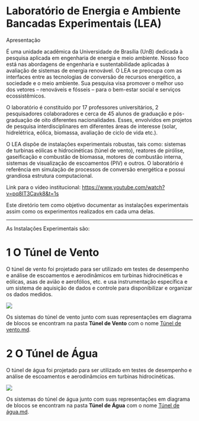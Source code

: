 # Laboratório de Energia e Ambiente Bancadas Experimentais (LEA)

Apresentação

É uma unidade acadêmica da Universidade de Brasília (UnB) dedicada à pesquisa aplicada em engenharia de energia e meio ambiente. Nosso foco está nas abordagens de engenharia e sustentabilidade aplicadas à avaliação de sistemas de energia renovável. O LEA se preocupa com as interfaces entre as tecnologias de conversão de recursos energético, a sociedade e o meio ambiente. Sua pesquisa visa promover o melhor uso dos vetores – renováveis ​​e fósseis – para o bem-estar social e serviços ecossistêmicos.

O laboratório é constituído por 17 professores universitários, 2 pesquisadores colaboradores e cerca de 45 alunos de graduação e pós-graduação de oito diferentes nacionalidades. Esses, envolvidos em projetos de pesquisa interdisciplinares em diferentes áreas de interesse (solar, hidrelétrica, eólica, biomassa, avaliação de ciclo de vida etc.).

O LEA dispõe de instalações experimentais robustas, tais como: sistemas de turbinas eólicas e hidrocinéticas (túnel de vento), reatores de pirólise, gaseificação e combustão de biomassa, motores de combustão interna, sistemas de visualização de escoamentos (PIV) e outros. O laboratório é referência em simulação de processos de conversão energética e possui grandiosa estrutura computacional.

Link para o vídeo institucional: https://www.youtube.com/watch?v=pq8IT3Cavk8&t=1s

Este diretório tem como objetivo documentar as instalações experimentais assim como os experimentos realizados em cada uma delas.
___

As Instalações Experimentais são:

# 1 O Túnel de Vento

O túnel de vento foi projetado para ser utilizado em testes de desempenho e análise de escoamentos e aerodinâmicos em turbinas hidrocinéticas e eólicas, asas de avião e aerofólios, etc. e usa instrumentação específica e um sistema de aquisição de dados e controle para disponibilizar e organizar os dados medidos.

![](./tunel_de_vento/Imagens/tunel_vento.jpg)

Os sistemas do túnel de vento junto com suas representações em diagrama de blocos se encontram na pasta **Túnel de Vento** com o nome [Túnel de vento.md](./tunel_de_vento/Readme.md).

# 2 O Túnel de Água

O túnel de água foi projetado para ser utilizado em testes de desempenho e análise de escoamentos e aerodinâmcios em turbinas hidrocinéticas.

![](./Túnel%20de%20Água/Imagens/tunel_de_agua.jpg)

Os sistemas do túnel de água junto com suas representações em diagrama de blocos se encontram na pasta **Túnel de Água** com o nome [Túnel de água.md](./túnel_de_agua/Readme.md).
